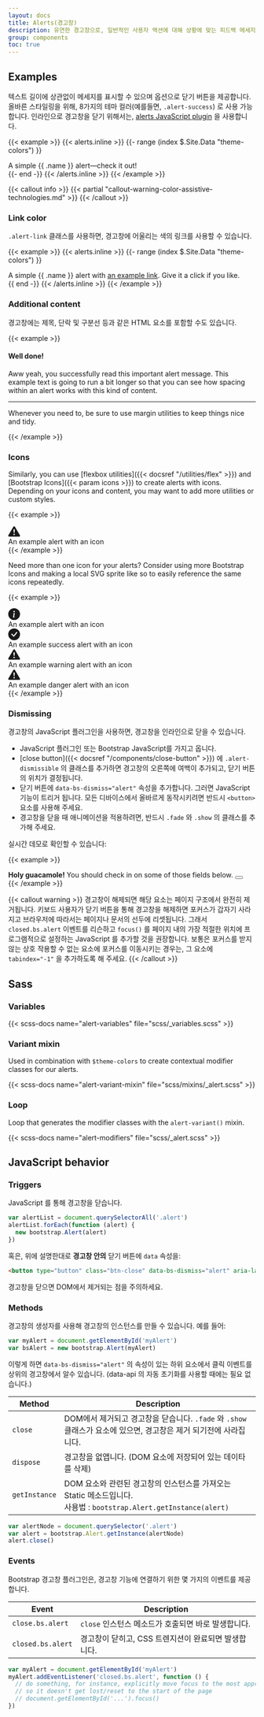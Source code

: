 ```yaml
---
layout: docs
title: Alerts(경고창)
description: 유연한 경고창으로, 일반적인 사용자 액션에 대해 상황에 맞는 피드백 메세지를 제공합니다.
group: components
toc: true
---
```


## Examples
텍스트 길이에 상관없이 메세지를 표시할 수 있으며 옵션으로 닫기 버튼을 제공합니다. 올바른 스타일링을 위해, 8가지의 테마 컬러(예를들면, `.alert-success`) 로 사용 가능합니다. 인라인으로 경고창을 닫기 위해서는, [alerts JavaScript plugin](#dismissing) 을 사용합니다.

{{< example >}}
{{< alerts.inline >}}
{{- range (index $.Site.Data "theme-colors") }}
<div class="alert alert-{{ .name }}" role="alert">
  A simple {{ .name }} alert—check it out!
</div>{{- end -}}
{{< /alerts.inline >}}
{{< /example >}}

{{< callout info >}}
{{< partial "callout-warning-color-assistive-technologies.md" >}}
{{< /callout >}}

### Link color

`.alert-link` 클래스를 사용하면, 경고창에 어울리는 색의 링크를 사용할 수 있습니다.

{{< example >}}
{{< alerts.inline >}}
{{- range (index $.Site.Data "theme-colors") }}
<div class="alert alert-{{ .name }}" role="alert">
  A simple {{ .name }} alert with <a href="#" class="alert-link">an example link</a>. Give it a click if you like.
</div>{{ end -}}
{{< /alerts.inline >}}
{{< /example >}}

### Additional content
경고창에는 제목, 단락 및 구분선 등과 같은 HTML 요소를 포함할 수도 있습니다.

{{< example >}}
<div class="alert alert-success" role="alert">
  <h4 class="alert-heading">Well done!</h4>
  <p>Aww yeah, you successfully read this important alert message. This example text is going to run a bit longer so that you can see how spacing within an alert works with this kind of content.</p>
  <hr>
  <p class="mb-0">Whenever you need to, be sure to use margin utilities to keep things nice and tidy.</p>
</div>
{{< /example >}}

### Icons

Similarly, you can use [flexbox utilities]({{< docsref "/utilities/flex" >}}) and [Bootstrap Icons]({{< param icons >}}) to create alerts with icons. Depending on your icons and content, you may want to add more utilities or custom styles.

{{< example >}}
<div class="alert alert-primary d-flex align-items-center" role="alert">
  <svg xmlns="http://www.w3.org/2000/svg" width="24" height="24" fill="currentColor" class="bi bi-exclamation-triangle-fill flex-shrink-0 me-2" viewBox="0 0 16 16" role="img" aria-label="Warning:">
    <path d="M8.982 1.566a1.13 1.13 0 0 0-1.96 0L.165 13.233c-.457.778.091 1.767.98 1.767h13.713c.889 0 1.438-.99.98-1.767L8.982 1.566zM8 5c.535 0 .954.462.9.995l-.35 3.507a.552.552 0 0 1-1.1 0L7.1 5.995A.905.905 0 0 1 8 5zm.002 6a1 1 0 1 1 0 2 1 1 0 0 1 0-2z"/>
  </svg>
  <div>
    An example alert with an icon
  </div>
</div>
{{< /example >}}

Need more than one icon for your alerts? Consider using more Bootstrap Icons and making a local SVG sprite like so to easily reference the same icons repeatedly.

{{< example >}}
<svg xmlns="http://www.w3.org/2000/svg" style="display: none;">
  <symbol id="check-circle-fill" fill="currentColor" viewBox="0 0 16 16">
    <path d="M16 8A8 8 0 1 1 0 8a8 8 0 0 1 16 0zm-3.97-3.03a.75.75 0 0 0-1.08.022L7.477 9.417 5.384 7.323a.75.75 0 0 0-1.06 1.06L6.97 11.03a.75.75 0 0 0 1.079-.02l3.992-4.99a.75.75 0 0 0-.01-1.05z"/>
  </symbol>
  <symbol id="info-fill" fill="currentColor" viewBox="0 0 16 16">
    <path d="M8 16A8 8 0 1 0 8 0a8 8 0 0 0 0 16zm.93-9.412-1 4.705c-.07.34.029.533.304.533.194 0 .487-.07.686-.246l-.088.416c-.287.346-.92.598-1.465.598-.703 0-1.002-.422-.808-1.319l.738-3.468c.064-.293.006-.399-.287-.47l-.451-.081.082-.381 2.29-.287zM8 5.5a1 1 0 1 1 0-2 1 1 0 0 1 0 2z"/>
  </symbol>
  <symbol id="exclamation-triangle-fill" fill="currentColor" viewBox="0 0 16 16">
    <path d="M8.982 1.566a1.13 1.13 0 0 0-1.96 0L.165 13.233c-.457.778.091 1.767.98 1.767h13.713c.889 0 1.438-.99.98-1.767L8.982 1.566zM8 5c.535 0 .954.462.9.995l-.35 3.507a.552.552 0 0 1-1.1 0L7.1 5.995A.905.905 0 0 1 8 5zm.002 6a1 1 0 1 1 0 2 1 1 0 0 1 0-2z"/>
  </symbol>
</svg>

<div class="alert alert-primary d-flex align-items-center" role="alert">
  <svg class="bi flex-shrink-0 me-2" width="24" height="24" role="img" aria-label="Info:"><use xlink:href="#info-fill"/></svg>
  <div>
    An example alert with an icon
  </div>
</div>
<div class="alert alert-success d-flex align-items-center" role="alert">
  <svg class="bi flex-shrink-0 me-2" width="24" height="24" role="img" aria-label="Success:"><use xlink:href="#check-circle-fill"/></svg>
  <div>
    An example success alert with an icon
  </div>
</div>
<div class="alert alert-warning d-flex align-items-center" role="alert">
  <svg class="bi flex-shrink-0 me-2" width="24" height="24" role="img" aria-label="Warning:"><use xlink:href="#exclamation-triangle-fill"/></svg>
  <div>
    An example warning alert with an icon
  </div>
</div>
<div class="alert alert-danger d-flex align-items-center" role="alert">
  <svg class="bi flex-shrink-0 me-2" width="24" height="24" role="img" aria-label="Danger:"><use xlink:href="#exclamation-triangle-fill"/></svg>
  <div>
    An example danger alert with an icon
  </div>
</div>
{{< /example >}}

### Dismissing
경고창의 JavaScript 플러그인을 사용하면, 경고창을 인라인으로 닫을 수 있습니다.

- JavaScript 플러그인 또는 Bootstrap JavaScript를 가지고 옵니다.
- [close button]({{< docsref "/components/close-button" >}}) 에 `.alert-dismissible` 의 클래스를 추가하면 경고창의 오른쪽에 여백이 추가되고, 닫기 버튼의 위치가 결정됩니다.
- 닫기 버튼에 `data-bs-dismiss="alert"` 속성을 추가합니다. 그러면 JavaScript 기능이 트리거 됩니다. 모든 디바이스에서 올바르게 동작시키려면 반드시 `<button>` 요소를 사용해 주세요.
- 경고창을 닫을 때 애니메이션을 적용하려면, 반드시 `.fade` 와 `.show` 의 클래스를 추가해 주세요.

실시간 데모로 확인할 수 있습니다:

{{< example >}}
<div class="alert alert-warning alert-dismissible fade show" role="alert">
  <strong>Holy guacamole!</strong> You should check in on some of those fields below.
  <button type="button" class="btn-close" data-bs-dismiss="alert" aria-label="Close"></button>
</div>
{{< /example >}}

{{< callout warning >}}
경고창이 해제되면 해당 요소는 페이지 구조에서 완전히 제거됩니다. 키보드 사용자가 닫기 버튼을 통해 경고창을 해제하면 포커스가 갑자기 사라지고 브라우저에 따라서는 페이지나 문서의 선두에 리셋됩니다. 그래서 `closed.bs.alert` 이벤트를 리슨하고 `focus()` 를 페이지 내의 가장 적절한 위치에 프로그램적으로 설정하는 JavaScript 를 추가할 것을 권장합니다. 보통은 포커스를 받지 않는 상호 작용할 수 없는 요소에 포커스를 이동시키는 경우는, 그 요소에 `tabindex="-1"` 을 추가하도록 해 주세요.
{{< /callout >}}

## Sass

### Variables

{{< scss-docs name="alert-variables" file="scss/_variables.scss" >}}

### Variant mixin

Used in combination with `$theme-colors` to create contextual modifier classes for our alerts.

{{< scss-docs name="alert-variant-mixin" file="scss/mixins/_alert.scss" >}}

### Loop

Loop that generates the modifier classes with the `alert-variant()` mixin.

{{< scss-docs name="alert-modifiers" file="scss/_alert.scss" >}}

## JavaScript behavior

### Triggers
JavaScript 를 통해 경고창을 닫습니다.

```js
var alertList = document.querySelectorAll('.alert')
alertList.forEach(function (alert) {
  new bootstrap.Alert(alert)
})
```

혹은, 위에 설명한대로 **경고창 안의** 닫기 버튼에 `data` 속성을:

```html
<button type="button" class="btn-close" data-bs-dismiss="alert" aria-label="Close"></button>
```

경고창을 닫으면 DOM에서 제거되는 점을 주의하세요.

### Methods

경고창의 생성자를 사용해 경고창의 인스턴스를 만들 수 있습니다. 예를 들어:

```js
var myAlert = document.getElementById('myAlert')
var bsAlert = new bootstrap.Alert(myAlert)
```

이렇게 하면 `data-bs-dismiss="alert"` 의 속성이 있는 하위 요소에서 클릭 이벤트를 상위의 경고창에서 알수 있습니다. (data-api 의 자동 초기화를 사용할 때에는 필요 없습니다.)

<table class="table">
  <thead>
    <tr>
      <th>Method</th>
      <th>Description</th>
    </tr>
  </thead>
  <tbody>
    <tr>
      <td>
        <code>close</code>
      </td>
      <td>
        DOM에서 제거되고 경고창을 닫습니다. <code>.fade</code> 와 <code>.show</code> 클래스가 요소에 있으면, 경고창은 제거 되기전에 사라집니다.
      </td>
    </tr>
    <tr>
      <td>
        <code>dispose</code>
      </td>
      <td>
        경고창을 없앱니다. (DOM 요소에 저장되어 있는 데이타를 삭제)
      </td>
    </tr>
    <tr>
      <td>
        <code>getInstance</code>
      </td>
      <td>
        DOM 요소와 관련된 경고창의 인스턴스를 가져오는 Static 메소드입니다. <br />사용법 : <code>bootstrap.Alert.getInstance(alert)</code>
      </td>
    </tr>
  </tbody>
</table>

```js
var alertNode = document.querySelector('.alert')
var alert = bootstrap.Alert.getInstance(alertNode)
alert.close()
```

### Events
Bootstrap 경고창 플러그인은, 경고창 기능에 연결하기 위한 몇 가지의 이벤트를 제공합니다.

<table class="table">
  <thead>
    <tr>
      <th>Event</th>
      <th>Description</th>
    </tr>
  </thead>
  <tbody>
    <tr>
      <td><code>close.bs.alert</code></td>
      <td>
        <code>close</code> 인스턴스 메소드가 호출되면 바로 발생합니다.
      </td>
    </tr>
    <tr>
      <td><code>closed.bs.alert</code></td>
      <td>
        경고창이 닫히고, CSS 트렌지션이 완료되면 발생합니다.
      </td>
    </tr>
  </tbody>
</table>

```js
var myAlert = document.getElementById('myAlert')
myAlert.addEventListener('closed.bs.alert', function () {
  // do something, for instance, explicitly move focus to the most appropriate element,
  // so it doesn't get lost/reset to the start of the page
  // document.getElementById('...').focus()
})
```
